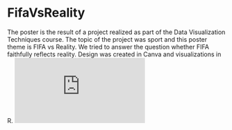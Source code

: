# FifaVsReality
The poster is the result of a project realized as part of the Data Visualization Techniques course. The topic of the project was sport and this poster theme is FIFA vs Reality. We tried to answer the question whether FIFA faithfully reflects reality. Design was created in Canva and visualizations in R.
![alt text](https://github.com/wozniakw2002/FifaVsReality/blob/main/Poster.pdf)

